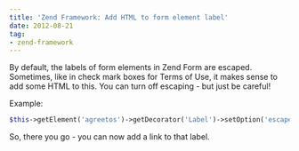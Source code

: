 ```yaml
---
title: 'Zend Framework: Add HTML to form element label'
date: 2012-08-21
tag:
- zend-framework
---
```

By default, the labels of form elements in Zend Form are escaped.  Sometimes, like in check mark boxes for Terms of Use, it makes sense to add some HTML to this.  You can turn off escaping - but just be careful!  

<!--more-->

Example:

```php 
$this->getElement('agreetos')->getDecorator('Label')->setOption('escape', false);
```

So, there you go - you can now add a link to that label.
